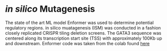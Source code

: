 # _in silico_ Mutagenesis

The state of the art ML model Enformer was used to determine potential regulatory regions. in silico muatagenesis (ISM) was conducted in a fashion closely replicated CRISPR tiling deletion screens. The GATA3 sequence was centered along its transcription start site (TSS) with approximately 100Kb up and downstream. Enformer code was taken from the colab found [here]([url](https://colab.research.google.com/github/deepmind/deepmind_research/blob/master/enformer/enformer-usage.ipynb#scrollTo=gM2KwV8gwMNj)) 
